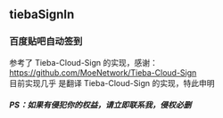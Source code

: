 ## tiebaSignIn   
### 百度贴吧自动签到    
参考了 Tieba-Cloud-Sign 的实现，感谢：https://github.com/MoeNetwork/Tieba-Cloud-Sign   
目前实现几乎 是翻译 Tieba-Cloud-Sign 的实现，特此申明   
##### PS：如果有侵犯你的权益，请立即联系我，侵权必删
